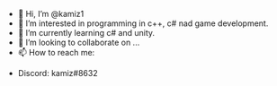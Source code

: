 - 👋 Hi, I’m @kamiz1
- 👀 I’m interested in programming in c++, c# nad game development.
- 🌱 I’m currently learning c# and unity.
- 💞️ I’m looking to collaborate on ...
- 📫 How to reach me:
* Discord: kamiz#8632
